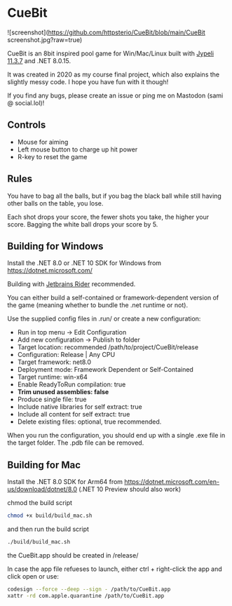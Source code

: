 # CueBit

![screenshot](https://github.com/httpsterio/CueBit/blob/main/CueBit screenshot.jpg?raw=true)

CueBit is an 8bit inspired pool game for Win/Mac/Linux built with [Jypeli 11.3.7](https://github.com/Jypeli-JYU/Jypeli) and .NET 8.0.15.

It was created in 2020 as my course final project, which also explains the slightly messy code. I hope you have fun with it though!

If you find any bugs, please create an issue or ping me on Mastodon (sami @ social.lol)!

## Controls

- Mouse for aiming
- Left mouse button to charge up hit power
- R-key to reset the game

## Rules

You have to bag all the balls, but if you bag the black ball while still having other balls on the table, you lose.

Each shot drops your score, the fewer shots you take, the higher your score. Bagging the white ball drops your score by 5.

## Building for Windows

Install the .NET 8.0 or .NET 10 SDK for Windows from https://dotnet.microsoft.com/

Building with [Jetbrains Rider](https://www.jetbrains.com/rider/) recommended.

You can either build a self-contained or framework-dependent version of the game (meaning whether to bundle the .net runtime or not).

Use the supplied config files in .run/ or create a new configuration: 

- Run in top menu -> Edit Configuration
- Add new configuration -> Publish to folder
- Target location: recommended /path/to/project/CueBit/release
- Configuration: Release | Any CPU
- Target framework: net8.0
- Deployment mode: Framework Dependent or Self-Contained
- Target runtime: win-x64
- Enable ReadyToRun compilation: true
- __Trim unused assemblies: false__
- Produce single file: true
- Include native libraries for self extract: true
- Include all content for self extract: true
- Delete existing files: optional, true recommended.

When you run the configuration, you should end up with a single .exe file in the target folder. The .pdb file can be removed.

## Building for Mac

Install the .NET 8.0 SDK for Arm64 from https://dotnet.microsoft.com/en-us/download/dotnet/8.0
(.NET 10 Preview should also work)

chmod the build script

```bash
chmod +x build/build_mac.sh
```

and then run the build script

```bash
./build/build_mac.sh
```

the CueBit.app should be created in /release/

In case the app file refueses to launch, either ctrl + right-click the app and click open or use:
```bash
codesign --force --deep --sign - /path/to/CueBit.app
xattr -rd com.apple.quarantine /path/to/CueBit.app
```
